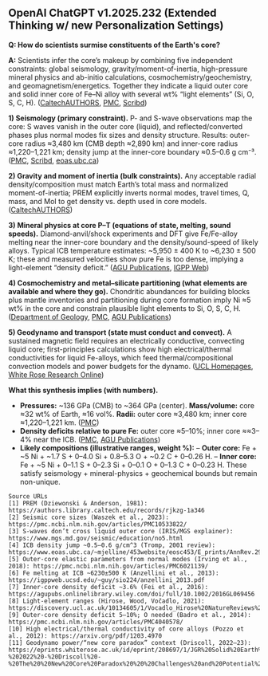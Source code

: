 ## OpenAI ChatGPT v1.2025.232 (Extended Thinking w/ new Personalization Settings)

**Q: How do scientists surmise constituents of the Earth's core?**

**A:** Scientists infer the core’s makeup by combining five independent constraints: global seismology, gravity/moment-of-inertia, high-pressure mineral physics and ab-initio calculations, cosmochemistry/geochemistry, and geomagnetism/energetics. Together they indicate a liquid outer core and solid inner core of Fe–Ni alloy with several wt% “light elements” (Si, O, S, C, H). ([CaltechAUTHORS][1], [PMC][2], [Scribd][3])

**1) Seismology (primary constraint).**
P- and S-wave observations map the core: S waves vanish in the outer core (liquid), and reflected/converted phases plus normal modes fix sizes and density structure. Results: outer-core radius ≈3,480 km (CMB depth ≈2,890 km) and inner-core radius ≈1,220–1,221 km; density jump at the inner-core boundary ≈0.5–0.6 g cm⁻³. ([PMC][2], [Scribd][3], [eoas.ubc.ca][4])

**2) Gravity and moment of inertia (bulk constraints).**
Any acceptable radial density/composition must match Earth’s total mass and normalized moment-of-inertia; PREM explicitly inverts normal modes, travel times, Q, mass, and MoI to get density vs. depth used in core models. ([CaltechAUTHORS][1])

**3) Mineral physics at core P–T (equations of state, melting, sound speeds).**
Diamond-anvil/shock experiments and DFT give Fe/Fe-alloy melting near the inner-core boundary and the density/sound-speed of likely alloys. Typical ICB temperature estimates: \~5,950 ± 400 K to \~6,230 ± 500 K; these and measured velocities show pure Fe is too dense, implying a light-element “density deficit.” ([AGU Publications][5], [IGPP Web][6])

**4) Cosmochemistry and metal–silicate partitioning (what elements are available and where they go).**
Chondritic abundances for building blocks plus mantle inventories and partitioning during core formation imply Ni ≈5 wt% in the core and constrain plausible light elements to Si, O, S, C, H. ([Department of Geology][7], [PMC][8], [AGU Publications][9])

**5) Geodynamo and transport (state must conduct and convect).**
A sustained magnetic field requires an electrically conductive, convecting liquid core; first-principles calculations show high electrical/thermal conductivities for liquid Fe-alloys, which feed thermal/compositional convection models and power budgets for the dynamo. ([UCL Homepages][10], [White Rose Research Online][11])

**What this synthesis implies (with numbers).**
* **Pressures:** \~136 GPa (CMB) to \~364 GPa (center). **Mass/volume:** core ≈32 wt% of Earth, ≈16 vol%. **Radii:** outer core ≈3,480 km; inner core ≈1,220–1,221 km. ([PMC][2])
* **Density deficits relative to pure Fe:** outer core ≈5–10%; inner core ≈≈3–4% near the ICB. ([PMC][12], [AGU Publications][13])
* **Likely compositions (illustrative ranges, weight %):**
– **Outer core:** Fe + \~5 Ni + \~1.7 S + 0–4.0 Si + 0.8–5.3 O + \~0.2 C + 0–0.26 H.
– **Inner core:** Fe + \~5 Ni + 0–1.1 S + 0–2.3 Si + 0–0.1 O + 0–1.3 C + 0–0.23 H.
These satisfy seismology + mineral-physics + geochemical bounds but remain non-unique.&#x20;

```
Source URLs
[1] PREM (Dziewonski & Anderson, 1981): https://authors.library.caltech.edu/records/rjkzg-1a346
[2] Seismic core sizes (Waszek et al., 2023): https://pmc.ncbi.nlm.nih.gov/articles/PMC10533822/
[3] S-waves don’t cross liquid outer core (IRIS/MGS explainer): https://www.mgs.md.gov/seismic/education/no5.html
[4] ICB density jump ~0.5–0.6 g/cm^3 (Tromp, 2001 review): https://www.eoas.ubc.ca/~mjelline/453website/eosc453/E_prints/AnnRev.29.1.47.pdf
[5] Outer-core elastic parameters from normal modes (Irving et al., 2018): https://pmc.ncbi.nlm.nih.gov/articles/PMC6021139/
[6] Fe melting at ICB ~6230±500 K (Anzellini et al., 2013): https://igppweb.ucsd.edu/~guy/sio224/anzellini_2013.pdf
[7] Inner-core density deficit ~3.6% (Fei et al., 2016): https://agupubs.onlinelibrary.wiley.com/doi/full/10.1002/2016GL069456
[8] Light-element ranges (Hirose, Wood, Vočadlo, 2021): https://discovery.ucl.ac.uk/10134605/1/Vocadlo_Hirose%20NatureReviews%20final%20ms.pdf
[9] Outer-core density deficit 5–10%; O needed (Badro et al., 2014): https://pmc.ncbi.nlm.nih.gov/articles/PMC4040578/
[10] High electrical/thermal conductivity of core alloys (Pozzo et al., 2012): https://arxiv.org/pdf/1203.4970
[11] Geodynamo power/“new core paradox” context (Driscoll, 2022–23): https://eprints.whiterose.ac.uk/id/eprint/208697/1/JGR%20Solid%20Earth%20-%202022%20-%20Driscoll%20-%20The%20%20New%20Core%20Paradox%20%20%20Challenges%20and%20Potential%20Solutions.pdf
```

[1]: https://authors.library.caltech.edu/records/rjkzg-1a346/latest "Preliminary reference Earth model"
[2]: https://pmc.ncbi.nlm.nih.gov/articles/PMC10533822/?utm_source=chatgpt.com "Seismic insights into Earth's core - PMC"
[3]: https://www.scribd.com/doc/7089255/Planetary-Fact-Sheet-Ratio-to-Earth-Values-NASA?utm_source=chatgpt.com "Planetary Fact Sheet - Ratio To Earth Values - NASA | PDF"
[4]: https://www.eoas.ubc.ca/~mjelline/453website/eosc453/E_prints/AnnRev.29.1.47.pdf?utm_source=chatgpt.com "INNER-CORE ANISOTROPY AND ROTATION"
[5]: https://agupubs.onlinelibrary.wiley.com/doi/full/10.1029/2020GL087758?utm_source=chatgpt.com "Shock Melting Curve of Iron: A Consensus on ... - AGU Journals"
[6]: https://igppweb.ucsd.edu/~guy/sio224/anzellini_2013.pdf?utm_source=chatgpt.com "Melting of Iron at Earth's Inner Core Boundary Based on ..."
[7]: https://www.geol.umd.edu/~mcdonoug/KITP%20Website%20for%20Bill/papers/Earth_Models/McDonough_Sun_%28CG_95%29.pdf?utm_source=chatgpt.com "[PDF] McDonough, Sun, 1995 - UMD Geology"
[8]: https://pmc.ncbi.nlm.nih.gov/articles/PMC4040578/?utm_source=chatgpt.com "A seismologically consistent compositional model ..."
[9]: https://agupubs.onlinelibrary.wiley.com/doi/full/10.1029/2022GC010620?utm_source=chatgpt.com "Iron Hydride in the Earth's Inner Core and Its Geophysical ..."
[10]: https://www.homepages.ucl.ac.uk/~ucfbdxa/pubblicazioni/nature11031.pdf?utm_source=chatgpt.com "Thermal and electrical conductivity of iron at Earth's core ..."
[11]: https://eprints.whiterose.ac.uk/id/eprint/208697/1/JGR%20Solid%20Earth%20-%202022%20-%20Driscoll%20-%20The%20%20New%20Core%20Paradox%20%20%20Challenges%20and%20Potential%20Solutions.pdf?utm_source=chatgpt.com "The “New Core Paradox”: Challenges and Potential ..."
[12]: https://pmc.ncbi.nlm.nih.gov/articles/PMC4040578/ "
            A seismologically consistent compositional model of Earth’s core - PMC
        "
[13]: https://agupubs.onlinelibrary.wiley.com/doi/full/10.1002/2016GL069456?utm_source=chatgpt.com "Thermal equation of state of hcp‐iron: Constraint on the ..."
